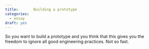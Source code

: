 ```yaml
---
title:       Building a prototype
categories:
  - essay
draft: yes
---
```


So you want to build a prototype and you think that this gives you the freedom to ignore all good engineering practices. Not so fast.


